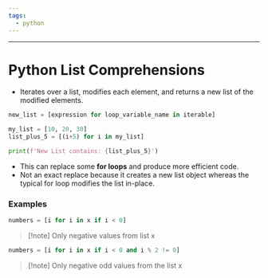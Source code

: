 ```yaml
---
tags:
  - python
---
```


---
# Python List Comprehensions
- Iterates over a list, modifies each element, and returns a new list of the modified elements.
```Python
new_list = [expression for loop_variable_name in iterable]
```

```Python
my_list = [10, 20, 30]
list_plus_5 = [(i+5) for i in my_list]

print(f'New List contains: {list_plus_5}')
```

- This can replace some **for loops** and produce more efficient code.
- Not an exact replace because it creates a new list object whereas the typical for loop modifies the list in-place.
### Examples
```Python
numbers = [i for i in x if i < 0]
```
>[!note] Only negative values from list x

```Python
numbers = [i for i in x if i < 0 and i % 2 != 0]
```
>[!note] Only negative odd values from the list x

